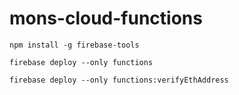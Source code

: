 # mons-cloud-functions

`npm install -g firebase-tools`

`firebase deploy --only functions`

`firebase deploy --only functions:verifyEthAddress`
